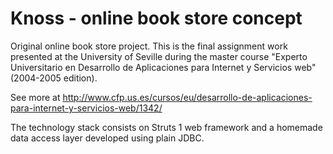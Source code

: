 Knoss - online book store concept
=================================

Original online book store project. This is the final assignment work
presented at the University of Seville during the master course "Experto
Universitario en Desarrollo de Aplicaciones para Internet y Servicios
web" (2004-2005 edition).

See more at http://www.cfp.us.es/cursos/eu/desarrollo-de-aplicaciones-para-internet-y-servicios-web/1342/

The technology stack consists on Struts 1 web framework and a homemade
data access layer developed using plain JDBC.
